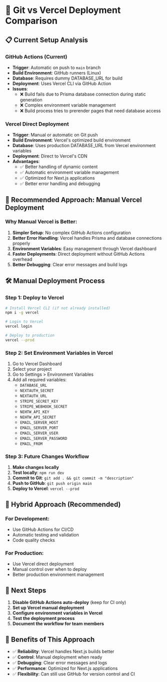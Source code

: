 # 🚀 Git vs Vercel Deployment Comparison

## 📋 **Current Setup Analysis**

### **GitHub Actions (Current)**
- **Trigger**: Automatic on push to `main` branch
- **Build Environment**: GitHub runners (Linux)
- **Database**: Requires dummy DATABASE_URL for build
- **Deployment**: Uses Vercel CLI via GitHub Action
- **Issues**: 
  - ❌ Build fails due to Prisma database connection during static generation
  - ❌ Complex environment variable management
  - ❌ Build process tries to prerender pages that need database access

### **Vercel Direct Deployment**
- **Trigger**: Manual or automatic on Git push
- **Build Environment**: Vercel's optimized build environment
- **Database**: Uses production DATABASE_URL from Vercel environment variables
- **Deployment**: Direct to Vercel's CDN
- **Advantages**:
  - ✅ Better handling of dynamic content
  - ✅ Automatic environment variable management
  - ✅ Optimized for Next.js applications
  - ✅ Better error handling and debugging

## 🔧 **Recommended Approach: Manual Vercel Deployment**

### **Why Manual Vercel is Better:**
1. **Simpler Setup**: No complex GitHub Actions configuration
2. **Better Error Handling**: Vercel handles Prisma and database connections properly
3. **Environment Variables**: Easy management through Vercel dashboard
4. **Faster Deployments**: Direct deployment without GitHub Actions overhead
5. **Better Debugging**: Clear error messages and build logs

## 🛠️ **Manual Deployment Process**

### **Step 1: Deploy to Vercel**
```bash
# Install Vercel CLI (if not already installed)
npm i -g vercel

# Login to Vercel
vercel login

# Deploy to production
vercel --prod
```

### **Step 2: Set Environment Variables in Vercel**
1. Go to Vercel Dashboard
2. Select your project
3. Go to Settings > Environment Variables
4. Add all required variables:
   - `DATABASE_URL`
   - `NEXTAUTH_SECRET`
   - `NEXTAUTH_URL`
   - `STRIPE_SECRET_KEY`
   - `STRIPE_WEBHOOK_SECRET`
   - `NEHTW_API_KEY`
   - `NEHTW_API_SECRET`
   - `EMAIL_SERVER_HOST`
   - `EMAIL_SERVER_PORT`
   - `EMAIL_SERVER_USER`
   - `EMAIL_SERVER_PASSWORD`
   - `EMAIL_FROM`

### **Step 3: Future Changes Workflow**
1. **Make changes locally**
2. **Test locally**: `npm run dev`
3. **Commit to Git**: `git add . && git commit -m "description"`
4. **Push to GitHub**: `git push origin main`
5. **Deploy to Vercel**: `vercel --prod`

## 🔄 **Hybrid Approach (Recommended)**

### **For Development:**
- Use GitHub Actions for CI/CD
- Automatic testing and validation
- Code quality checks

### **For Production:**
- Use Vercel direct deployment
- Manual control over when to deploy
- Better production environment management

## 📝 **Next Steps**

1. **Disable GitHub Actions auto-deploy** (keep for CI only)
2. **Set up Vercel manual deployment**
3. **Configure environment variables in Vercel**
4. **Test the deployment process**
5. **Document the workflow for team members**

## 🎯 **Benefits of This Approach**

- ✅ **Reliability**: Vercel handles Next.js builds better
- ✅ **Control**: Manual deployment when ready
- ✅ **Debugging**: Clear error messages and logs
- ✅ **Performance**: Optimized for Next.js applications
- ✅ **Flexibility**: Can still use GitHub for version control and CI
